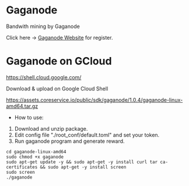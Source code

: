 # Gaganode
Bandwith mining by Gaganode

Click here -> [Gaganode Website](https://dashboard.gaganode.com/register?referral_code=vyvtlzktigdseul) for register.

# Gaganode on GCloud
https://shell.cloud.google.com/

Download & upload on Google Cloud Shell

https://assets.coreservice.io/public/sdk/gaganode/1.0.4/gaganode-linux-amd64.tar.gz

* How to use:

1. Download and unzip package.
2. Edit config file "./root_conf/default.toml" and set your token.
3. Run gaganode program and generate reward.
```
cd gaganode-linux-amd64
sudo chmod +x gaganode
sudo apt-get update -y && sudo apt-get -y install curl tar ca-certificates && sudo apt-get -y install screen
sudo screen
./gaganode
```
